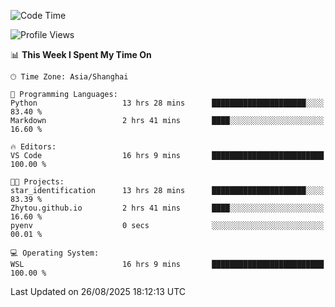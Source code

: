 <!--START_SECTION:waka-->
![Code Time](http://img.shields.io/badge/Code%20Time-3%2C094%20hrs%2025%20mins-blue)

![Profile Views](http://img.shields.io/badge/Profile%20Views-0-blue)

📊 **This Week I Spent My Time On** 

```text
🕑︎ Time Zone: Asia/Shanghai

💬 Programming Languages: 
Python                   13 hrs 28 mins      █████████████████████░░░░   83.40 % 
Markdown                 2 hrs 41 mins       ████░░░░░░░░░░░░░░░░░░░░░   16.60 % 

🔥 Editors: 
VS Code                  16 hrs 9 mins       █████████████████████████   100.00 % 

🐱‍💻 Projects: 
star_identification      13 hrs 28 mins      █████████████████████░░░░   83.39 % 
Zhytou.github.io         2 hrs 41 mins       ████░░░░░░░░░░░░░░░░░░░░░   16.60 % 
pyenv                    0 secs              ░░░░░░░░░░░░░░░░░░░░░░░░░   00.01 % 

💻 Operating System: 
WSL                      16 hrs 9 mins       █████████████████████████   100.00 % 
```


 Last Updated on 26/08/2025 18:12:13 UTC
<!--END_SECTION:waka-->